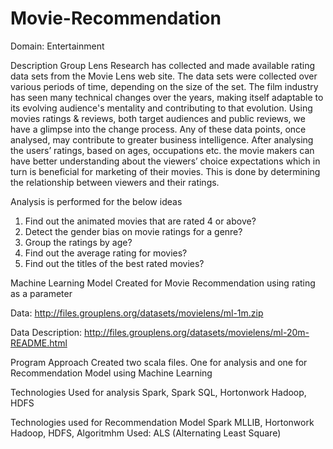 # Movie-Recommendation

Domain: Entertainment

Description
Group Lens Research has collected and made available rating data sets from the Movie Lens web site. The data sets were collected over 
various periods of time, depending on the size of the set. The film industry has seen many technical changes over the years, making itself 
adaptable to its evolving audience's mentality and contributing to that evolution. Using movies ratings & reviews, both target audiences 
and public reviews, we have a glimpse into the change process. Any of these data points, once analysed, may contribute to greater business 
intelligence. After analysing the users’ ratings, based on ages, occupations etc. the movie makers can have better understanding about 
the viewers’ choice expectations which in turn is beneficial for marketing of their movies. This is done by determining the relationship
between viewers and their ratings.

Analysis is performed for the below ideas
1. Find out the animated movies that are rated 4 or above?
2. Detect the gender bias on movie ratings for a genre?
3. Group the ratings by age?
4. Find out the average rating for movies?
5. Find out the titles of the best rated movies?

Machine Learning Model Created for Movie Recommendation using rating as a parameter

Data: http://files.grouplens.org/datasets/movielens/ml-1m.zip

Data Description: http://files.grouplens.org/datasets/movielens/ml-20m-README.html

Program Approach
Created two scala files. One for analysis and one for Recommendation Model using Machine Learning

Technologies Used for analysis
Spark, Spark SQL, Hortonwork Hadoop, HDFS

Technologies used for Recommendation Model
Spark MLLIB, Hortonwork Hadoop, HDFS, Algoritmhm Used: ALS (Alternating Least Square) 
